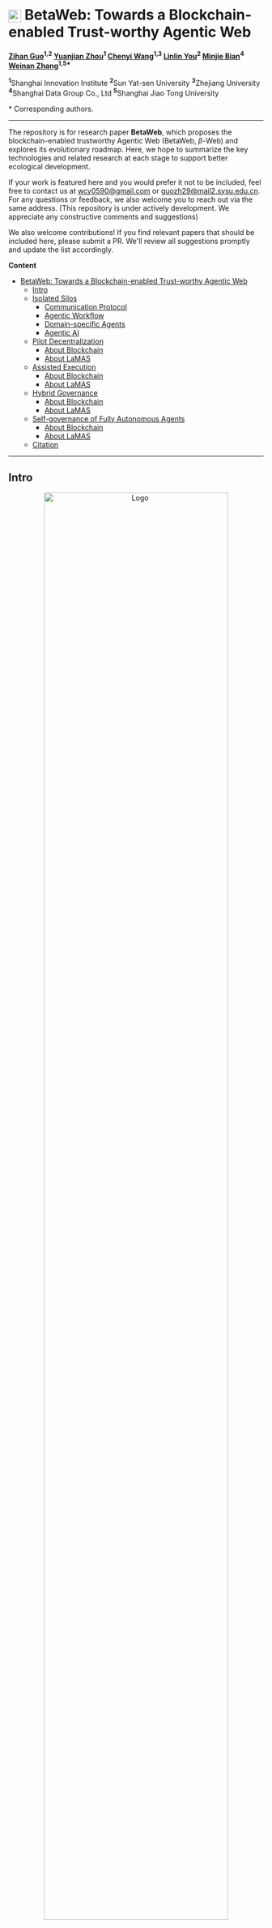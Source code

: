 # <img src="./docs/images/Logo.png" alt="Logo" width="25" height="25" style="vertical-align: middle;"> BetaWeb: Towards a Blockchain-enabled Trust-worthy Agentic Web

**[Zihan Guo](#)<sup>1,2</sup>   [Yuanjian Zhou](#)<sup>1</sup>   [Chenyi Wang](#)<sup>1,3</sup>   [Linlin You](#)<sup>2</sup>   [Minjie Bian](#)<sup>4</sup>   [Weinan Zhang](#)<sup>1,5\*</sup>**

<sup>**1**</sup>Shanghai Innovation Institute   <sup>**2**</sup>Sun Yat-sen University   <sup>**3**</sup>Zhejiang University   <sup>**4**</sup>Shanghai Data Group Co., Ltd   <sup>**5**</sup>Shanghai Jiao Tong University

\* Corresponding authors.

---

The repository is for research paper **BetaWeb**, which proposes the blockchain-enabled trustworthy Agentic Web (BetaWeb, $\beta$-Web) and explores its evolutionary roadmap. Here, we hope to summarize the key technologies and related research at each stage to support better ecological development.

If your work is featured here and you would prefer it not to be included, feel free to contact us at <wcy0590@gmail.com> or <guozh29@mail2.sysu.edu.cn>. For any questions or feedback, we also welcome you to reach out via the same address. (This repository is under actively development. We appreciate any constructive comments and suggestions)

We also welcome contributions! If you find relevant papers that should be included here, please submit a PR. We'll review all suggestions promptly and update the list accordingly.

**Content**
- [ BetaWeb: Towards a Blockchain-enabled Trust-worthy Agentic Web](#-betaweb-towards-a-blockchain-enabled-trust-worthy-agentic-web)
  - [Intro](#intro)
  - [Isolated Silos](#isolated-silos)
    - [Communication Protocol](#communication-protocol)
    - [Agentic Workflow](#agentic-workflow)
    - [Domain-specific Agents](#domain-specific-agents)
    - [Agentic AI](#agentic-ai)
  - [Pilot Decentralization](#pilot-decentralization)
    - [About Blockchain](#about-blockchain)
    - [About LaMAS](#about-lamas)
  - [Assisted Execution](#assisted-execution)
    - [About Blockchain](#about-blockchain-1)
    - [About LaMAS](#about-lamas-1)
  - [Hybrid Governance](#hybrid-governance)
    - [About Blockchain](#about-blockchain-2)
    - [About LaMAS](#about-lamas-2)
  - [Self-governance of Fully Autonomous Agents](#self-governance-of-fully-autonomous-agents)
    - [About Blockchain](#about-blockchain-3)
    - [About LaMAS](#about-lamas-3)
  - [Citation](#citation)
---

## Intro

<div align="center">
    <img src="./docs/images/Web.png" alt="Logo" width="85%">
</div>
<div align="justify">
<b>Figure 1</b>: Schematic illustration of the evolution from siloed and platform-controlled agentic AI ecosystems to BetaWeb. (a) Current stage dominated by a few major giants, where users and agents are tightly connected within the ``walled garden'' of each platform, with only weak inter-platform links, reflecting digital feudalism concerns. (b) Conceptual open Agentic Web, where users and agents are globally connected, but face challenges such as privacy protection, coordination complexity, and incentive alignment. (c) Vision of BetaWeb, where decentralized infrastructure supports trustworthy, controllable, efficient, and fair interactions among globally connected users and agents.
</div>
</br>

**Table 1**: Overview of the five-stage evolutionary roadmap.

| **Stage** | **Name** | **Explanation** |
|-----------|----------|-----------------|
| Stage 1 (S1) | Isolated Silos | Designed LaMAS under human control with siloed governance |
| Stage 2 (S2) | Pilot Decentralization | Decentralized LaMAS still human-led with limited agentic workflows |
| Stage 3 (S3) | Assisted Execution | Agent-assisted LaMAS freeing human labor |
| Stage 4 (S4) | Hybrid Governance | Co-governed LaMAS relieving human cognitive burdens |
| Stage 5 (S5) | Full Autonomy | Autonomous LaMAS with humans setting only the overarching direction |

<div align="center">
    <img src="./docs/images/Stages.png" alt="Logo" width="85%">
</div>
<div align="justify">
<b>Figure 2</b>: Five-stage evolution diagram of BetaWeb. Stage 1 (Isolated Silos) shows independent systems where humans drive all tasks, and agents are confined within their platforms with minimal outward interaction. Stage 2 (Pilot Decentralization) introduces cross-platform collaboration, but agentic workflows are completed under human supervision. Stage 3 (Assisted Execution) involves agents to undertake specialized duties, reducing the workload on humans. Stage 4 (Hybrid Governance) depicts large-scale distributed collaboration, where agents participate in governance while humans focus on high-value decisions. Stage 5 (Full Autonomy) represents a fully autonomous system where agents operate globally with end-to-end self-management without human intervention, requiring only the presentation of intents or goals.
</div>



## Isolated Silos

### Communication Protocol
- [Agent2Agent (A2A) Protocol](https://github.com/a2aproject/A2A) 
- [Model Context Protocol (MCP)](https://github.com/modelcontextprotocol)
- [Agent Network Protocol (ANP)](https://github.com/agent-network-protocol/AgentNetworkProtocol)
- [Agora Protocol](https://agoraprotocol.org/)

### Agentic Workflow
- [HAWK: A Hierarchical Workflow Framework for Multi-Agent Collaboration](https://arxiv.org/html/2507.04067v1) by Yuyang Cheng, Yumiao Xu, Chaojia Yu, Yong Zhao. 2025
- [Aflow: Automating agentic workflow generation](https://arxiv.org/abs/2410.10762) by Jiayi Zhang, Jinyu Xiang, Zhaoyang Yu, Fengwei Teng, Xionghui Chen, Jiaqi Chen et al. 2025
- [MetaGPT: Meta programming for a multi-agent collaborative framework](https://arxiv.org/abs/2308.00352) by Sirui Hong, Mingchen Zhuge, Jiaqi Chen, Xiawu Zheng, Yuheng Cheng, Ceyao Zhang et al. 2024
- [A survey on LLM-based multi-agent systems: workflow, infrastructure, and challenges](https://link.springer.com/article/10.1007/s44336-024-00009-2) by Xinyi Li, Sai Wang, Siqi Zeng, Yu Wu, Yi Yang. 2024 

### Domain-specific Agents
- [SWE-agent: Agent-Computer Interfaces Enable Automated Software Engineering](https://arxiv.org/abs/2405.15793) by John Yang, Carlos E. Jimenez, Alexander Wettig, Kilian Lieret, Shunyu Yao, Karthik Narasimhan, Ofir Press. 2024
- [Prover Agent: An Agent-based Framework for Formal Mathematical Proofs](https://arxiv.org/abs/2506.19923) by Kaito Baba, Chaoran Liu, Shuhei Kurita, Akiyoshi Sannai. 2025
- [Robin: A multi-agent system for automating scientific discovery](https://arxiv.org/abs/2505.13400) by Ali Essam Ghareeb, Benjamin Chang, Ludovico Mitchener, Angela Yiu, Caralyn J. Szostkiewicz, Jon M. Laurent, Muhammed T. Razzak, Andrew D. White, Michaela M. Hinks, Samuel G. Rodriques. 2025
- [ComfyGPT: A Self-Optimizing Multi-Agent System for Comprehensive ComfyUI Workflow Generation](https://arxiv.org/abs/2503.17671) by Oucheng Huang, Yuhang Ma, Zeng Zhao, Mingrui Wu, Jiayi Ji, Rongsheng Zhang, Zhipeng Hu, Xiaoshuai Sun, Rongrong Ji. 2025
- [SurgRAW: Multi-Agent Workflow with Chain-of-Thought Reasoning for Surgical Intelligence](https://arxiv.org/abs/2503.10265) by Chang Han Low, Ziyue Wang, Tianyi Zhang, Zhitao Zeng, Zhu Zhuo, Evangelos B. Mazomenos, Yueming Jin. 2025


### Agentic AI
- [Ai agents vs. agentic ai: A conceptual taxonomy, applications and challenges](https://arxiv.org/abs/2505.10468) by Ranjan Sapkota, Konstantinos I. Roumeliotis, Manoj Karkee. 2025
- [A Survey on Large Language Model based Autonomous Agents](https://arxiv.org/abs/2308.11432) by Lei Wang, Chen Ma, Xueyang Feng, Zeyu Zhang, Hao Yang, Jingsen Zhang, Zhiyuan Chen, Jiakai Tang, Xu Chen, Yankai Lin, Wayne Xin Zhao, Zhewei Wei, Ji-Rong Wen. 2024
- [Single-agent or Multi-agent Systems? Why Not Both?](https://arxiv.org/pdf/2505.18286) by Mingyan Gao, Yanzi Li, Banruo Liu, Yifan Yu, Phillip Wang, Ching-Yu Lin, Fan Lai. 2025
- [Multi-Agent Collaboration Mechanisms: A Survey of LLMs](https://arxiv.org/abs/2501.06322) by Khanh-Tung Tran, Dung Dao, Minh-Duong Nguyen, Quoc-Viet Pham, Barry O'Sullivan, Hoang D. Nguyen. 2025


## Pilot Decentralization
### About Blockchain
- **Decentralized Identifier**
  - [A novel zero-trust identity framework for agentic ai: Decentralized authentication and fine-grained access control](https://arxiv.org/abs/2505.19301) by Ken Huang, Vineeth Sai Narajala, John Yeoh, Jason Ross, Ramesh Raskar, Youssef Harkati. 2025
  - [A Survey on Decentralized Identifiers and Verifiable Credentials](https://arxiv.org/html/2402.02455v1) by Carlo Mazzocca , Abbas Acar , Selcuk Uluagac , Rebecca Montanari , Paolo Bellavista. 2024
- **Platform**: 
  - [Ethereum](https://ethereum.org/en/)
  - [Solana](https://solana.com/zh/docs/intro/quick-start)
  - [ChainMaker](https://search-docs.chainmaker.org.cn/v/2.3.7)
- **Decentralized Storage**:
  - [The InterPlanetary File System(IPFS)](https://docs.ipfs.tech/)
  - [The Arweave network](https://arweave.org/build)
- **Light-Client Bridge**: 
  - [Light Clients for Lazy Blockchains](https://arxiv.org/html/2203.15968v3) by Ertem Nusret Tas, David Tse, Lei Yang, Dionysis Zindros. 2024
- **Cross-Chain Bridge**: 
  - [The Inter-Blockchain Communication Protocol (IBC)](https://ibc.cosmos.network/v10/?_gl=1*44vf8p*_ga*MTkxNDI4NjM3MS4xNzU1NTczMDA1*_ga_HP8ZXWVLJG*czE3NTU1NzMwMDUkbzEkZzAkdDE3NTU1NzMwMDUkajYwJGwwJGg5ODc5MzI0NDQ.)
  - [LayerZero](https://docs.layerzero.network/v2)
  - [Wormhole](https://wormhole.com/docs/)
- **Lightweight Consensus**: 
  - [HotStuff: BFT Consensus in the Lens of Blockchain](https://arxiv.org/abs/1803.05069) by Maofan Yin, Dahlia Malkhi, Michael K. Reiter, Guy Golan Gueta, Ittai Abraham. 2019
- **Zero-Knowledge Proof**: 
  - [Zero-Knowledge Proof Frameworks: A Systematic Survey](https://arxiv.org/abs/2502.07063) by Nojan Sheybani, Anees Ahmed, Michel Kinsy, Farinaz Koushanfar. 2025


### About LaMAS
- **Blockchain-Based MAS**: 
  - [Towards Multi-Agent Economies: Enhancing the A2A Protocol with Ledger-Anchored Identities and x402 Micropayments for AI Agents](https://arxiv.org/html/2507.19550v1) by Awid Vaziry, Sandro Rodriguez Garzon, Axel Küpper. 2025
- **Task Boundary Definition Language**: 
  - [Defining Boundaries: A Spectrum of Task Feasibility for Large Language Models](https://arxiv.org/html/2408.05873v1) by Wenbo Zhang, Zihang Xu, Hengrui Cai. 2024




## Assisted Execution
### About Blockchain 
- **Upgradeable Smart Contract**:
  - [A Comprehensive Survey of Upgradeable Smart Contract Patterns](https://arxiv.org/pdf/2304.03405) by Sajad Meisami, William Edward Bodell III. 2023
  - [The Universal Upgradeable Proxy Standard (UUPS)](https://github.com/beskay/UUPS_Proxy)
- **Rapid Logic-Patch Pipeline**:
  - [Formal Verification of Smart Contracts](https://github.com/runtimeverification/verified-smart-contracts)
- **Hybrid Consensus**:  
  - [Proof of Stake(PoS) Consensus](https://docs.polkadot.com/polkadot-protocol/architecture/polkadot-chain/pos-consensus/)
  - [SoK: DAG-based Consensus Protocols](https://arxiv.org/html/2411.10026v1)
- **Static/Dynamic Security Audit Tools**:
  - [Slither, the smart contract static analyzer](https://github.com/crytic/slither)
  - [MythX - Web3 Security Tools](https://docs.mythx.io/)
- **Algorithmic Privacy:**:
  - [zero-knowledge Fully Homomorphic Encryption (zk-FHE)](https://zkfhe.github.io/)
  - [Multi-party Computation (MPC)](https://arxiv.org/abs/2112.13338)
- **Hardware-Based Privacy:**:
  - [A Survey of Secure Computation Using Trusted Execution Environments](https://arxiv.org/abs/2302.12150)
  - [Intel Software Guard Extensions(SGX)](https://github.com/intel/linux-sgx)

### About LaMAS
- **Agent Capability Certification**
  - [GAIA: a benchmark for General AI Assistants](https://arxiv.org/abs/2311.12983) by Grégoire Mialon, Clémentine Fourrier, Craig Swift, Thomas Wolf, Yann LeCun, Thomas Scialom. 2023
- **Agent Capability in Planning**
  - [Agent Planning with World Knowledge Model](https://arxiv.org/abs/2405.14205) by Shuofei Qiao, Runnan Fang, Ningyu Zhang, Yuqi Zhu, Xiang Chen, Shumin Deng, Yong Jiang, Pengjun Xie, Fei Huang, Huajun Chen. 2025
  - [Agent-Oriented Planning in Multi-Agent Systems](https://arxiv.org/abs/2410.02189) by Ao Li, Yuexiang Xie, Songze Li, Fugee Tsung, Bolin Ding, Yaliang Li. 2025
  - [AgentGen: Enhancing Planning Abilities for Large Language Model based Agent via Environment and Task Generation](https://arxiv.org/abs/2408.00764) by Mengkang Hu, Pu Zhao, Can Xu, Qingfeng Sun, Jianguang Lou, Qingwei Lin, Ping Luo, Saravan Rajmohan. 2025
- **Agent Capability in Reasoning**
  - [Agentic Reasoning: A Streamlined Framework for Enhancing LLM Reasoning with Agentic Tools](https://arxiv.org/abs/2502.04644) by Junde Wu, Jiayuan Zhu, Yuyuan Liu, Min Xu, Yueming Jin. 2025
  - [From LLM Reasoning to Autonomous AI Agents: A Comprehensive Review](https://arxiv.org/abs/2504.19678) by Mohamed Amine Ferrag, Norbert Tihanyi, Merouane Debbah. 2025
  - [ReaGAN: Node-as-Agent-Reasoning Graph Agentic Network](https://arxiv.org/abs/2508.00429) by Minghao Guo, Xi Zhu, Jingyuan Huang, Kai Mei, Yongfeng Zhang. 2025
  - [Seeing, Listening, Remembering, and Reasoning: A Multimodal Agent with Long-Term Memory](https://www.arxiv.org/abs/2508.09736) by Lin Long, Yichen He, Wentao Ye, Yiyuan Pan, Yuan Lin, Hang Li, Junbo Zhao, Wei Li. 2025
- **Agent Capability in Tool-Using**
  - [The Landscape of Emerging AI Agent Architectures for Reasoning, Planning, and Tool Calling: A Survey](https://arxiv.org/abs/2404.11584) by Tula Masterman, Sandi Besen, Mason Sawtell, Alex Chao. 2024
  - [LLM Agents Making Agent Tools](https://arxiv.org/abs/2502.11705) by Georg Wölflein, Dyke Ferber, Daniel Truhn, Ognjen Arandjelović, Jakob Nikolas Kather. 2025
- **Management Prtocol for Agents**
  - [AI-Governed Agent Architecture for Web-Trustworthy Tokenization of Alternative Assets](https://arxiv.org/html/2507.00096v1) by Ailiya Borjigin, Wei Zhou, Cong He. 2025
- **Marketplace Mechanism**
  - [Web3 Meets Behavioral Economics: An Example of Profitable Crypto Lottery Mechanism Design](https://arxiv.org/pdf/2206.03664) by Kentaroh Toyoda. 2023
  - [Agent Exchange: Shaping the Future of AI Agent Economics](https://arxiv.org/html/2507.03904v1) by Yingxuan Yang, Ying Wen, Jun Wang, Weinan Zhang. 2025
  - [Dynamic Pricing](https://docs.oracle.com/cd/G26828_02/books/PriceAdm/c-Dynamic-Pricing-Procedure-Workflow-td1021851.html)


## Hybrid Governance
### About Blockchain 
- **LLM-Generated Contract**
  - [On LLM-Assisted Generation of Smart Contracts from Business Processes](https://arxiv.org/html/2507.23087) by Fabian Stiehle, Hans Weytjens, Ingo Weber. 2025
  - [Guiding LLM-based Smart Contract Generation with Finite State Machine](https://arxiv.org/abs/2505.08542) by Hao Luo, Yuhao Lin, Xiao Yan, Xintong Hu, Yuxiang Wang, Qiming Zeng, Hao Wang, Jiawei Jiang. 2025
- **Validation Rule**
  - [Vulnerability anti-patterns in Solidity: Increasing smart contracts security by reducing false alarms](https://arxiv.org/html/2410.17204v1) by Tommaso Oss, Carlos E. Budde. 2024
  - [Transaction Proximity: A Graph-Based Approach to Blockchain Fraud Prevention](https://arxiv.org/html/2505.24284v1) by Gordon Liao, Ziming Zeng, Mira Belenkiy, Jacob Hirshman. 2025

### About LaMAS
- **Judging Agent**
  - [Gödel Agent: A Self-Referential Agent Framework for Recursive Self-Improvement](https://arxiv.org/abs/2410.04444) by Xunjian Yin, Xinyi Wang, Liangming Pan, Li Lin, Xiaojun Wan, William Yang Wang. 2025
  - [Agent-as-a-Judge: Evaluate Agents with Agents](https://arxiv.org/abs/2410.10934) by Mingchen Zhuge, Changsheng Zhao, Dylan Ashley, Wenyi Wang, Dmitrii Khizbullin, Yunyang Xiong, Zechun Liu, Ernie Chang, Raghuraman Krishnamoorthi, Yuandong Tian, Yangyang Shi, Vikas Chandra, Jürgen Schmidhuber. 2024
- **Self-Evolution**
  - [A Survey of Self-Evolving Agents: On Path to Artificial Super Intelligence](https://arxiv.org/abs/2507.21046) by Huan-ang Gao, Jiayi Geng, Wenyue Hua, Mengkang Hu, Xinzhe Juan, Hongzhang Liu, Shilong Liu, Jiahao Qiu, Xuan Qi, Yiran Wu, Hongru Wang, Han Xiao, Yuhang Zhou, Shaokun Zhang, Jiayi Zhang, Jinyu Xiang, Yixiong Fang, Qiwen Zhao, Dongrui Liu, Qihan Ren, Cheng Qian, Zhenhailong Wang, Minda Hu, Huazheng Wang, Qingyun Wu, Heng Ji, Mengdi Wang. 2025
  - [RAGEN: Understanding Self-Evolution in LLM Agents via Multi-Turn Reinforcement Learning](https://arxiv.org/abs/2504.20073) by Zihan Wang, Kangrui Wang, Qineng Wang, Pingyue Zhang, Linjie Li, Zhengyuan Yang, Xing Jin, Kefan Yu, Minh Nhat Nguyen, Licheng Liu, Eli Gottlieb, Yiping Lu, Kyunghyun Cho, Jiajun Wu, Li Fei-Fei, Lijuan Wang, Yejin Choi, Manling Li. 2025
  - [SE-Agent: Self-Evolution Trajectory Optimization in Multi-Step Reasoning with LLM-Based Agents](https://arxiv.org/abs/2508.02085) by Jiaye Lin, Yifu Guo, Yuzhen Han, Sen Hu, Ziyi Ni, Licheng Wang, Mingguang Chen, Daxin Jiang, Binxing Jiao, Chen Hu, Huacan Wang. 2025


## Self-governance of Fully Autonomous Agents
### About Blockchain 
- **Runtime Verification Framework**
  - [Runtime Verification for Business Processes Utilizing the Bitcoin Blockchain](https://arxiv.org/abs/1706.04404) by Christoph Prybila, Stefan Schulte, Christoph Hochreiner, Ingo Weber. 2017
  - [Runtime Verification Tools](https://github.com/runtimeverification)
- **Scalable and Efficient on-chain Governance Framework**
  - [DAOs of Collective Intelligence? Unraveling the Complexity of Blockchain Governance in Decentralized Autonomous Organizations](https://arxiv.org/abs/2409.01823) by Mark C. Ballandies, Dino Carpentras, Evangelos Pournaras. 2025
  - [Demystifying the DAO Governance Process](https://arxiv.org/abs/2403.11758) by Junjie Ma, Muhui Jiang, Jinan Jiang, Xiapu Luo, Yufeng Hu, Yajin Zhou, Qi Wang, Fengwei Zhang. 2024
  - [Blockchain and the emergence of Decentralized Autonomous Organizations (DAOs): An integrative model and research agenda](https://www.sciencedirect.com/science/article/pii/S0040162522003304) by Carlos Santana, Laura Albareda. 2022
- **On-Chain Self-Upgrade Protocol**
  - [A Four-Tier Smart Contract Model with On-Chain Upgrade](https://www.researchgate.net/publication/367556064_A_Four-Tier_Smart_Contract_Model_with_On-Chain_Upgrade) by Zhiqiang Du, Hao Cheng, Yanfang Fu, Muhong Huang. 2023
  - [Blockchain self-update smart contract for supply chain traceability with data validation](https://academic.oup.com/jigpal/advance-article/doi/10.1093/jigpal/jzae047/7670719) by Cristian Valencia-Payan , David Griol , Juan Carlos Corrales. 2024


### About LaMAS
- **Value-Constraint Learning**
  - [Resolving Conflicting Constraints in Multi-Agent Reinforcement Learning with Layered Safety](https://arxiv.org/abs/2505.02293) by Jason J. Choi, Jasmine Jerry Aloor, Jingqi Li, Maria G. Mendoza, Hamsa Balakrishnan, Claire J. Tomlin. 2025
  - [ReCoDe: Reinforcement Learning-based Dynamic Constraint Design for Multi-Agent Coordination](https://arxiv.org/html/2507.19151) by Michael Amir, Guang Yang, Zhan Gao, Keisuke Okumura, Heedo Woo, Amanda Prorok. 2025
  - [Constraining an Unconstrained Multi-agent Policy with offline data](https://www.sciencedirect.com/science/article/abs/pii/S0893608025001327) by Cong Guan, Tao Jiang, Yi-Chen Li, Zongzhang Zhang, Lei Yuan, Yang Yu. 2025
- **Value-Drift Monitor**
  - [Better Estimation of the KL Divergence Between Language Models](https://arxiv.org/pdf/2504.10637) by Afra Amini, Tim Vieira, Ryan Cotterell. 2025
  - [Correcting the Mythos of KL-Regularization: Direct Alignment without Overoptimization via χ2-Preference Optimization](https://arxiv.org/pdf/2407.13399) by Audrey Huang, Wenhao Zhan, Tengyang Xie, Jason D. Lee, Wen Sun, Akshay Krishnamurthy, Dylan J. Foster. 2025
- **Decentralized Kill Switch**
  - [The Feasibility of a Smart Contract “Kill Switch”](https://arxiv.org/pdf/2407.10302) by Oshani Seneviratne. 2024
- **Agent Social Behavior Simulator**
  - [OASIS: Open Agent Social Interaction Simulations with One Million Agents](https://arxiv.org/abs/2411.11581) by Ziyi Yang, Zaibin Zhang, Zirui Zheng, Yuxian Jiang, Ziyue Gan, Zhiyu Wang, Zijian Ling, Jinsong Chen, Martz Ma, Bowen Dong, Prateek Gupta, Shuyue Hu, Zhenfei Yin, Guohao Li, Xu Jia, Lijun Wang, Bernard Ghanem, Huchuan Lu, Chaochao Lu, Wanli Ouyang, Yu Qiao, Philip Torr, Jing Shao. 2025
  - [AgentSociety: Large-Scale Simulation of LLM-Driven Generative Agents Advances Understanding of Human Behaviors and Society](https://arxiv.org/abs/2502.08691) by Jinghua Piao, Yuwei Yan, Jun Zhang, Nian Li, Junbo Yan, Xiaochong Lan, Zhihong Lu, Zhiheng Zheng, Jing Yi Wang, Di Zhou, Chen Gao, Fengli Xu, Fang Zhang, Ke Rong, Jun Su, Yong Li. 2025


## Citation
If you find the repository useful, please cite the study
``` Bash
@article{

}

```
